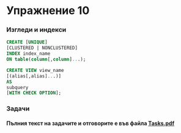 # Упражнение 10

### Изгледи и индекси

```sql
CREATE [UNIQUE]
[CLUSTERED | NONCLUSTERED]
INDEX index_name
ON table(column[,column]...);
```

```sql
CREATE VIEW view_name
[(alias[,alias]...)]
AS
subquery
[WITH CHECK OPTION];
```


### Задачи

#### Пълния текст на задачите и отговорите е във файла [Tasks.pdf](<./Tasks.pdf>)